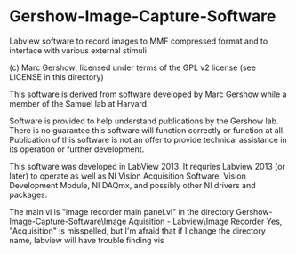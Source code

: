 # Gershow-Image-Capture-Software
Labview software to record images to MMF compressed format and to interface with various external stimuli

(c) Marc Gershow; licensed under terms of the GPL v2 license (see LICENSE in this directory)

This software is derived from software developed by Marc Gershow while a member of the Samuel lab at Harvard.

Software is provided to help understand publications by the Gershow lab. There is no guarantee this software will function correctly or function at all. Publication of this software is not an offer to provide technical assistance in its operation or further development. 

This software was developed in LabView 2013. It requries Labview 2013 (or later) to operate as well as NI Vision Acquisition Software, Vision Development Module, NI DAQmx, and possibly other NI drivers and packages.

The main vi is "image recorder main panel.vi" in the directory
Gershow-Image-Capture-Software\Image Aquisition - Labview\Image Recorder
Yes, "Acquisition" is misspelled, but I'm afraid that if I change the directory name, labview will have trouble finding vis


